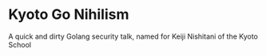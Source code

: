 # Kyoto Go Nihilism

A quick and dirty Golang security talk, named for Keiji Nishitani of the Kyoto School

